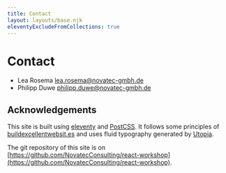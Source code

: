 ```yaml
---
title: Contact
layout: layouts/base.njk
eleventyExcludeFromCollections: true
---
```


# Contact

- Lea Rosema [lea.rosema@novatec-gmbh.de](mailto:lea.rosema@novatec-gmbh.de)
- Philipp Duwe [philipp.duwe@novatec-gmbh.de](mailto:philipp.duwe@novatec-gmbh.de)

## Acknowledgements

This site is built using [eleventy](https://11ty.dev) and [PostCSS](https://postcss.org). It follows some principles of [buildexcellentwebsit.es](https://buildexcellentwebsit.es) and uses fluid typography generated by [Utopia](https://utopia.fyi).

The git repository of this site is on [https://github.com/NovatecConsulting/react-workshop](https://github.com/NovatecConsulting/react-workshop).
